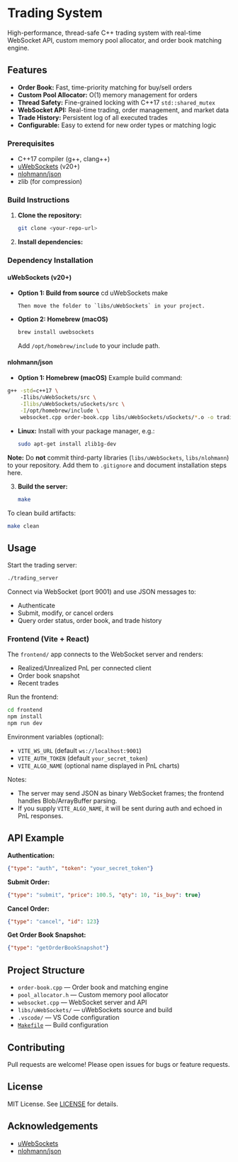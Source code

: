 
# Trading System

High-performance, thread-safe C++ trading system with real-time WebSocket API, custom memory pool allocator, and order book matching engine.

## Features

- **Order Book:** Fast, time-priority matching for buy/sell orders
- **Custom Pool Allocator:** O(1) memory management for orders
- **Thread Safety:** Fine-grained locking with C++17 `std::shared_mutex`
- **WebSocket API:** Real-time trading, order management, and market data
- **Trade History:** Persistent log of all executed trades
- **Configurable:** Easy to extend for new order types or matching logic


### Prerequisites

- C++17 compiler (g++, clang++)
- [uWebSockets](https://github.com/uNetworking/uWebSockets) (v20+)
- [nlohmann/json](https://github.com/nlohmann/json)
- zlib (for compression)
### Build Instructions


1. **Clone the repository:**
	 ```bash
	 git clone <your-repo-url>
	 ```

2. **Install dependencies:**
### Dependency Installation

#### uWebSockets (v20+)
- **Option 1: Build from source**
	cd uWebSockets
	make
	```
	Then move the folder to `libs/uWebSockets` in your project.

- **Option 2: Homebrew (macOS)**
	```bash
	brew install uwebsockets
	```
	Add `/opt/homebrew/include` to your include path.

#### nlohmann/json
- **Option 1: Homebrew (macOS)**
Example build command:

```sh
g++ -std=c++17 \                                    
    -Ilibs/uWebSockets/src \
    -Ilibs/uWebSockets/uSockets/src \
    -I/opt/homebrew/include \
    websocket.cpp order-book.cpp libs/uWebSockets/uSockets/*.o -o trading_server -lz
```
- **Linux:** Install with your package manager, e.g.:
	```bash
	sudo apt-get install zlib1g-dev
	```

**Note:**
Do **not** commit third-party libraries (`libs/uWebSockets`, `libs/nlohmann`) to your repository.
Add them to `.gitignore` and document installation steps here.


3. **Build the server:**
	```bash
	make
	```

To clean build artifacts:
```bash
make clean
```

## Usage

Start the trading server:
```bash
./trading_server
```

Connect via WebSocket (port 9001) and use JSON messages to:
- Authenticate
- Submit, modify, or cancel orders
- Query order status, order book, and trade history

### Frontend (Vite + React)

The `frontend/` app connects to the WebSocket server and renders:
- Realized/Unrealized PnL per connected client
- Order book snapshot
- Recent trades

Run the frontend:
```bash
cd frontend
npm install
npm run dev
```

Environment variables (optional):
- `VITE_WS_URL` (default `ws://localhost:9001`)
- `VITE_AUTH_TOKEN` (default `your_secret_token`)
- `VITE_ALGO_NAME` (optional name displayed in PnL charts)

Notes:
- The server may send JSON as binary WebSocket frames; the frontend handles Blob/ArrayBuffer parsing.
- If you supply `VITE_ALGO_NAME`, it will be sent during auth and echoed in PnL responses.

## API Example

**Authentication:**
```json
{"type": "auth", "token": "your_secret_token"}
```

**Submit Order:**
```json
{"type": "submit", "price": 100.5, "qty": 10, "is_buy": true}
```

**Cancel Order:**
```json
{"type": "cancel", "id": 123}
```

**Get Order Book Snapshot:**
```json
{"type": "getOrderBookSnapshot"}
```

## Project Structure

- `order-book.cpp` — Order book and matching engine
- `pool_allocator.h` — Custom memory pool allocator
- `websocket.cpp` — WebSocket server and API
- `libs/uWebSockets/` — uWebSockets source and build
- `.vscode/` — VS Code configuration
- [`Makefile`](Makefile) — Build configuration

## Contributing

Pull requests are welcome! Please open issues for bugs or feature requests.

## License

MIT License. See [LICENSE](LICENSE) for details.

## Acknowledgements

- [uWebSockets](https://github.com/uNetworking/uWebSockets)
- [nlohmann/json](https://github.com/nlohmann/json)
